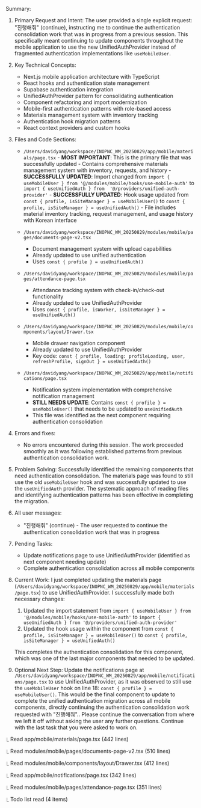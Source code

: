 Summary:

1. Primary Request and Intent:
   The user provided a single explicit request: "진행해줘" (continue), instructing me to continue the authentication consolidation work that was in progress from a previous session. This
   specifically meant continuing to update components throughout the mobile application to use the new UnifiedAuthProvider instead of fragmented authentication implementations like
   `useMobileUser`.

2. Key Technical Concepts:
   - Next.js mobile application architecture with TypeScript
   - React hooks and authentication state management
   - Supabase authentication integration
   - UnifiedAuthProvider pattern for consolidating authentication
   - Component refactoring and import modernization
   - Mobile-first authentication patterns with role-based access
   - Materials management system with inventory tracking
   - Authentication hook migration patterns
   - React context providers and custom hooks

3. Files and Code Sections:
   - `/Users/davidyang/workspace/INOPNC_WM_20250829/app/mobile/materials/page.tsx` - **MOST IMPORTANT**: This is the primary file that was successfully updated - Contains comprehensive materials management system with inventory, requests, and history - **SUCCESSFULLY UPDATED**: Import changed from `import { useMobileUser } from '@/modules/mobile/hooks/use-mobile-auth'` to `import { useUnifiedAuth } from 
'@/providers/unified-auth-provider'` - **SUCCESSFULLY UPDATED**: Hook usage updated from `const { profile, isSiteManager } = useMobileUser()` to `const { profile, isSiteManager } = useUnifiedAuth()` - File includes material inventory tracking, request management, and usage history with Korean interface

   - `/Users/davidyang/workspace/INOPNC_WM_20250829/modules/mobile/pages/documents-page-v2.tsx`
     - Document management system with upload capabilities
     - Already updated to use unified authentication
     - Uses `const { profile } = useUnifiedAuth()`

   - `/Users/davidyang/workspace/INOPNC_WM_20250829/modules/mobile/pages/attendance-page.tsx`
     - Attendance tracking system with check-in/check-out functionality
     - Already updated to use UnifiedAuthProvider
     - Uses `const { profile, isWorker, isSiteManager } = useUnifiedAuth()`

   - `/Users/davidyang/workspace/INOPNC_WM_20250829/modules/mobile/components/layout/Drawer.tsx`
     - Mobile drawer navigation component
     - Already updated to use UnifiedAuthProvider
     - Key code: `const { profile, loading: profileLoading, user, refreshProfile, signOut } = useUnifiedAuth()`

   - `/Users/davidyang/workspace/INOPNC_WM_20250829/app/mobile/notifications/page.tsx`
     - Notification system implementation with comprehensive notification management
     - **STILL NEEDS UPDATE**: Contains `const { profile } = useMobileUser()` that needs to be updated to `useUnifiedAuth`
     - This file was identified as the next component requiring authentication consolidation

4. Errors and fixes:
   - No errors encountered during this session. The work proceeded smoothly as it was following established patterns from previous authentication consolidation work.

5. Problem Solving:
   Successfully identified the remaining components that need authentication consolidation. The materials page was found to still use the old `useMobileUser` hook and was successfully updated
   to use the `useUnifiedAuth` provider. The systematic approach of reading files and identifying authentication patterns has been effective in completing the migration.

6. All user messages:
   - "진행해줘" (continue) - The user requested to continue the authentication consolidation work that was in progress

7. Pending Tasks:
   - Update notifications page to use UnifiedAuthProvider (identified as next component needing update)
   - Complete authentication consolidation across all mobile components

8. Current Work:
   I just completed updating the materials page (`/Users/davidyang/workspace/INOPNC_WM_20250829/app/mobile/materials/page.tsx`) to use UnifiedAuthProvider. I successfully made both necessary
   changes:
   1. Updated the import statement from `import { useMobileUser } from '@/modules/mobile/hooks/use-mobile-auth'` to `import { useUnifiedAuth } from '@/providers/unified-auth-provider'`
   2. Updated the hook usage within the component from `const { profile, isSiteManager } = useMobileUser()` to `const { profile, isSiteManager } = useUnifiedAuth()`

   This completes the authentication consolidation for this component, which was one of the last major components that needed to be updated.

9. Optional Next Step:
   Update the notifications page at `/Users/davidyang/workspace/INOPNC_WM_20250829/app/mobile/notifications/page.tsx` to use UnifiedAuthProvider, as it was observed to still use the
   `useMobileUser` hook on line 18: `const { profile } = useMobileUser()`. This would be the final component to update to complete the unified authentication migration across all mobile
   components, directly continuing the authentication consolidation work requested with "진행해줘"..
   Please continue the conversation from where we left it off without asking the user any further questions. Continue with the last task that you were asked to work on.

⎿ Read app/mobile/materials/page.tsx (442 lines)

⎿ Read modules/mobile/pages/documents-page-v2.tsx (510 lines)

⎿ Read modules/mobile/components/layout/Drawer.tsx (412 lines)

⎿ Read app/mobile/notifications/page.tsx (342 lines)

⎿ Read modules/mobile/pages/attendance-page.tsx (351 lines)

⎿ Todo list read (4 items)
